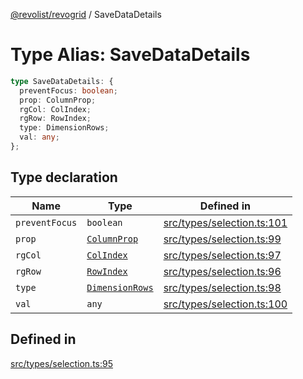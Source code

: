 [@revolist/revogrid](README.md) / SaveDataDetails

# Type Alias: SaveDataDetails

```ts
type SaveDataDetails: {
  preventFocus: boolean;
  prop: ColumnProp;
  rgCol: ColIndex;
  rgRow: RowIndex;
  type: DimensionRows;
  val: any;
};
```

## Type declaration

| Name | Type | Defined in |
| ------ | ------ | ------ |
| `preventFocus` | `boolean` | [src/types/selection.ts:101](https://github.com/revolist/revogrid/blob/424884a9332ccde4a5d40c39536fe61d1ccacbfc/src/types/selection.ts#L101) |
| `prop` | [`ColumnProp`](TypeAlias.ColumnProp.md) | [src/types/selection.ts:99](https://github.com/revolist/revogrid/blob/424884a9332ccde4a5d40c39536fe61d1ccacbfc/src/types/selection.ts#L99) |
| `rgCol` | [`ColIndex`](TypeAlias.ColIndex.md) | [src/types/selection.ts:97](https://github.com/revolist/revogrid/blob/424884a9332ccde4a5d40c39536fe61d1ccacbfc/src/types/selection.ts#L97) |
| `rgRow` | [`RowIndex`](TypeAlias.RowIndex.md) | [src/types/selection.ts:96](https://github.com/revolist/revogrid/blob/424884a9332ccde4a5d40c39536fe61d1ccacbfc/src/types/selection.ts#L96) |
| `type` | [`DimensionRows`](TypeAlias.DimensionRows.md) | [src/types/selection.ts:98](https://github.com/revolist/revogrid/blob/424884a9332ccde4a5d40c39536fe61d1ccacbfc/src/types/selection.ts#L98) |
| `val` | `any` | [src/types/selection.ts:100](https://github.com/revolist/revogrid/blob/424884a9332ccde4a5d40c39536fe61d1ccacbfc/src/types/selection.ts#L100) |

## Defined in

[src/types/selection.ts:95](https://github.com/revolist/revogrid/blob/424884a9332ccde4a5d40c39536fe61d1ccacbfc/src/types/selection.ts#L95)
